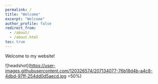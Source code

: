 ```yaml
---
permalink: /
title: "Welcome"
excerpt: "Welcome"
author_profile: false
redirect_from: 
  - /about/
  - /about.html
toc: true
---
```


Welcome to my website! 


![headshot](https://user-images.githubusercontent.com/120326574/207134077-76b18d4b-a4c8-4dbd-97ff-254dd0d5aecd.jpg =50%)
